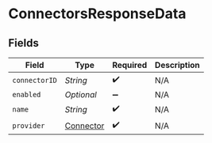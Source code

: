 # ConnectorsResponseData


## Fields

| Field                                         | Type                                          | Required                                      | Description                                   |
| --------------------------------------------- | --------------------------------------------- | --------------------------------------------- | --------------------------------------------- |
| `connectorID`                                 | *String*                                      | :heavy_check_mark:                            | N/A                                           |
| `enabled`                                     | *Optional<Boolean>*                           | :heavy_minus_sign:                            | N/A                                           |
| `name`                                        | *String*                                      | :heavy_check_mark:                            | N/A                                           |
| `provider`                                    | [Connector](../../models/shared/Connector.md) | :heavy_check_mark:                            | N/A                                           |